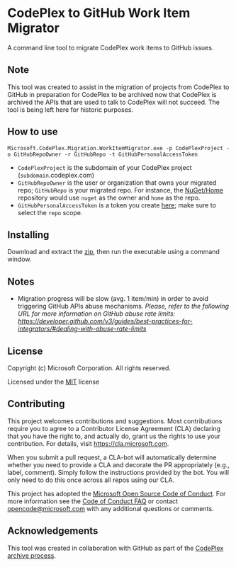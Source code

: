 # CodePlex to GitHub Work Item Migrator
A command line tool to migrate CodePlex work items to GitHub issues.

## Note 
This tool was created to assist in the migration of projects from CodePlex to GitHub in preparation for CodePlex to be archived
now that CodePlex is archived the APIs that are used to talk to CodePlex will not succeed.  The tool is being left here for historic purposes.

## How to use
```
Microsoft.CodePlex.Migration.WorkItemMigrator.exe -p CodePlexProject -o GitHubRepoOwner -r GitHubRepo -t GitHubPersonalAccessToken
```

- `CodePlexProject` is the subdomain of your CodePlex project (`subdomain`.codeplex.com)
- `GitHubRepoOwner` is the user or organization that owns your migrated repo; `GitHubRepo` is your migrated repo. For instance, the [NuGet/Home](https://github.com/nuget/home) repository would use `nuget` as the owner and `home` as the repo.
- `GitHubPersonalAccessToken` is a token you create [here](https://github.com/settings/tokens); make sure to select the `repo` scope.

## Installing
Download and extract the [zip](https://github.com/Microsoft/CodePlexWorkItemMigrator/files/1420246/Microsoft.CodePlex.Migration.WorkItemMigrator.1.0.0.zip), then run the executable using a command window.

## Notes
+ Migration progress will be slow (avg. 1 item/min) in order to avoid triggering GitHub APIs abuse mechanisms. _Please, refer to the following URL for more information on GitHub abuse rate limits: https://developer.github.com/v3/guides/best-practices-for-integrators/#dealing-with-abuse-rate-limits_

## License
Copyright (c) Microsoft Corporation. All rights reserved.

Licensed under the [MIT](https://opensource.org/licenses/MIT) license

## Contributing

This project welcomes contributions and suggestions.  Most contributions require you to agree to a
Contributor License Agreement (CLA) declaring that you have the right to, and actually do, grant us
the rights to use your contribution. For details, visit https://cla.microsoft.com.

When you submit a pull request, a CLA-bot will automatically determine whether you need to provide
a CLA and decorate the PR appropriately (e.g., label, comment). Simply follow the instructions
provided by the bot. You will only need to do this once across all repos using our CLA.

This project has adopted the [Microsoft Open Source Code of Conduct](https://opensource.microsoft.com/codeofconduct/).
For more information see the [Code of Conduct FAQ](https://opensource.microsoft.com/codeofconduct/faq/) or
contact [opencode@microsoft.com](mailto:opencode@microsoft.com) with any additional questions or comments.

## Acknowledgements
This tool was created in collaboration with GitHub as part of the [CodePlex archive process](https://aka.ms/codeplex-announcement).
